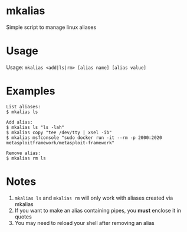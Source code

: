 # mkalias

Simple script to manage linux aliases

# Usage

Usage: `mkalias <add|ls|rm> [alias name] [alias value]`

# Examples

```
List aliases:
$ mkalias ls

Add alias:
$ mkalias ls "ls -lah"
$ mkalias copy "tee /dev/tty | xsel -ib"
$ mkalias msfconsole "sudo docker run -it --rm -p 2000:2020 metasploitframework/metasploit-framework"

Remove alias:
$ mkalias rm ls
```

# Notes

1. `mkalias ls` and `mkalias rm` will only work with aliases created via mkalias
2. If you want to make an alias containing pipes, you **must** enclose it in quotes
3. You may need to reload your shell after removing an alias
